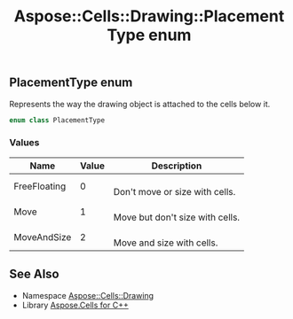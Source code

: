 ﻿---
title: Aspose::Cells::Drawing::PlacementType enum
linktitle: PlacementType
second_title: Aspose.Cells for C++ API Reference
description: 'Aspose::Cells::Drawing::PlacementType enum. Represents the way the drawing object is attached to the cells below it in C++.'
type: docs
weight: 10500
url: /cpp/aspose.cells.drawing/placementtype/
---
## PlacementType enum


Represents the way the drawing object is attached to the cells below it.

```cpp
enum class PlacementType
```

### Values

| Name | Value | Description |
| --- | --- | --- |
| FreeFloating | 0 | <br>Don't move or size with cells. |
| Move | 1 | <br>Move but don't size with cells. |
| MoveAndSize | 2 | <br>Move and size with cells. |

## See Also

* Namespace [Aspose::Cells::Drawing](../)
* Library [Aspose.Cells for C++](../../)
